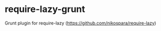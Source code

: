 require-lazy-grunt
==================

Grunt plugin for require-lazy (https://github.com/nikospara/require-lazy)
